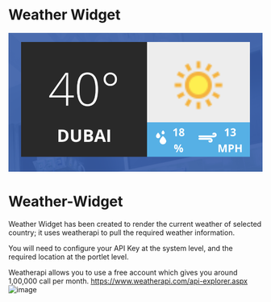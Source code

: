 # Weather Widget
![sample.png](https://github.com/mahmoudhtayem87/Weather-Widget/blob/main/Images/sample.png?raw=true)
# Weather-Widget

Weather Widget has been created to render the current weather of selected country; it uses weatherapi to pull the required weather information.

You will need to configure your API Key at the system level, and the required location at the portlet level.

Weatherapi allows you to use a free account which gives you around 1,00,000 call per month.
https://www.weatherapi.com/api-explorer.aspx
![image](https://user-images.githubusercontent.com/77802068/118394857-42dba400-b658-11eb-9764-89d4299316d0.png)

